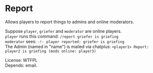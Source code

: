 # Report

Allows players to report things to admins and online moderators.

Suppose `player`, `griefer` and `moderator` are online players.  
`player` runs this command: `/report griefer is griefing`  
`moderator` sees: `-!- player reported: griefer is griefing`  
The Admin (named in "name") is mailed via chatplus: `<player1> Report: player2 is griefing (mods online: player3)`

License: WTFPL  
Depends: email.

